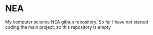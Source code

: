 # NEA
My computer science NEA github repository. So far I have not started coding the main project, so this repository is empty

